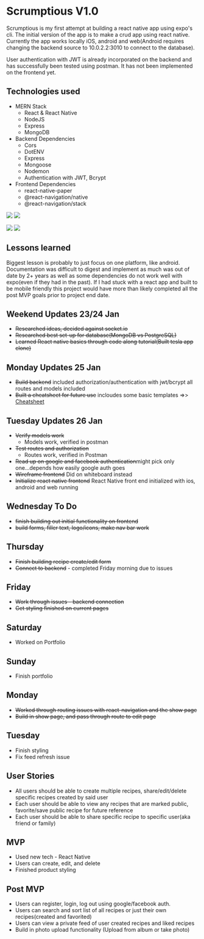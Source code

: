# Scrumptious V1.0
Scrumptious is my first attempt at building a react native app using expo's cli.  The initial version of the app is to make a crud app using react native.  Currently the app works locally iOS, android and web(Android requires changing the backend source to 10.0.2.2:3010 to connect to the database).  

User authentication with JWT is already incorporated on the backend and has successfully been tested using postman.  It has not been implemented on the frontend yet.

## Technologies used
- MERN Stack
    - React & React Native
    - NodeJS
    - Express
    - MongoDB
- Backend Dependencies
    - Cors
    - DotENV
    - Express 
    - Mongoose
    - Nodemon
    - Authentication with JWT, Bcrypt
- Frontend Dependencies
    - react-native-paper
    - @react-navigation/native
    - @react-navigation/stack

![](https://imgur.com/ZIA8Mi9.png) ![](https://imgur.com/xs8XS4S.png)

![](https://imgur.com/DA52Zot.png) ![](https://imgur.com/Y7psBOB.png)


## Lessons learned
Biggest lesson is probably to just focus on one platform, like android.  Documentation was difficult to digest and implement as much was out of date by 2+ years as well as some dependencies do not work well with expo(even if they had in the past).  If I had stuck with a react app and built to be mobile friendly this project would have more than likely completed all the post MVP goals prior to project end date.

## Weekend Updates 23/24 Jan
- ~~Researched ideas, decided against socket.io~~
- ~~Researched best set-up for database(MongoDB vs PostgreSQL)~~
- ~~Learned React native basics through code along tutorial(Built tesla app clone)~~

## Monday Updates 25 Jan
- ~~Build backend~~ included authorization/authentication with jwt/bcrypt all routes and models included
- ~~Built a cheatsheet for future use~~ incloudes some basic templates =>> [Cheatsheet](https://github.com/mdcoxe/dev-notebook/blob/main/MERRNN-APP_Notes.md)

## Tuesday Updates 26 Jan
- ~~Verify models work~~
    - Models work, verified in postman
- ~~Test routes and authorization~~
    - Routes work, verified in Postman
- ~~Read up on google and facebook authentication~~might pick only one...depends how easily google auth goes
- ~~Wireframe frontend~~ Did on whiteboard instead
- ~~Initialize react native frontend~~ React Native front end initialized with ios, android and web running

## Wednesday To Do
- ~~finish building out initial functionality on frontend~~
- ~~build forms, filler text, logo/icons, make nav bar work~~

## Thursday
- ~~Finish building recipe create/edit form~~
- ~~Connect to backend~~ - completed Friday morning due to issues

## Friday
- ~~Work through issues - backend connection~~
- ~~Get styling finished on current pages~~

## Saturday
- Worked on Portfolio

## Sunday
- Finish portfolio 


## Monday 
- ~~Worked through routing issues with react-navigation and the show page~~
- ~~Build in show page, and pass through route to edit page~~

## Tuesday
- Finish styling
- Fix feed refresh issue

## User Stories
- All users should be able to create multiple recipes, share/edit/delete specific recipes created by said user
- Each user should be able to view any recipes that are marked public, favorite/save public recipe for future reference
- Each user should be able to share specific recipe to specific user(aka friend or family)


## MVP
- Used new tech - React Native
- Users can create, edit, and delete
- Finished product styling


## Post MVP
- Users can register, login, log out using google/facebook auth.
- Users can search and sort list of all recipes or just their own recipes(created and favorited) 
- Users can view a private feed of user created recipes and liked recipes
- Build in photo upload functionality (Upload from album or take photo)

